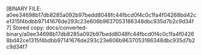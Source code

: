 [BINARY FILE: a0ee34698b17db8285a092b97bedd8048fc44fbcd0f4c0c1fa4f04268bd42ce1315f4bdbb97141676de293c23e606b9637053186348dbc935d7b2c9d34f7]
Stored copy: docs/converted-binary/a0ee34698b17db8285a092b97bedd8048fc44fbcd0f4c0c1fa4f04268bd42ce1315f4bdbb97141676de293c23e606b9637053186348dbc935d7b2c9d34f7
